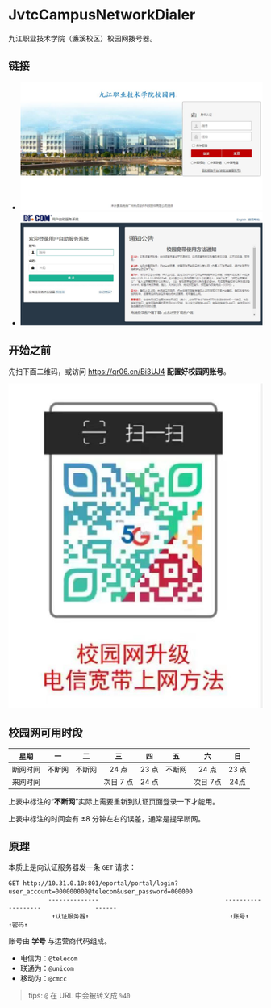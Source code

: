 # JvtcCampusNetworkDialer

九江职业技术学院（濂溪校区）校园网拨号器。

## 链接

- [![九江职业技术学院校园网身份认证](./img/九江职业技术学院校园网身份认证.jpg)](http://10.31.0.10/a79.htm)
- [![Dr.COM用户自助服务系统](./img/Dr.COM用户自助服务系统.jpg)](http://10.31.0.11:8080/Self)

## 开始之前

先扫下面二维码，或访问 <https://qr06.cn/Bi3UJ4> **配置好校园网账号**。

![](./img/扫一扫查看电信宽带上网方法.jpg)

## 校园网可用时段

|  星期  |  一  |  二  |   三    |  四   |  五  |   六   |  日   |
|:----:|:---:|:---:|:------:|:----:|:---:|:-----:|:----:|
| 断网时间 | 不断网 | 不断网 |  24 点  | 23 点 | 不断网 | 24 点  | 23 点 |
| 来网时间 |     |     | 次日 7 点 | 24 点 |     | 次日 7点 | 24点  |

上表中标注的“**不断网**”实际上需要重新到认证页面登录一下才能用。

上表中标注的时间会有 ±8 分钟左右的误差，通常是提早断网。

## 原理

本质上是向认证服务器发一条 `GET` 请求：

```http request
GET http://10.31.0.10:801/eportal/portal/login?user_account=000000000@telecom&user_password=000000
           --------------                                   -------------------               ------
            ↑认证服务器↑                                       ↑账号↑                           ↑密码↑
```

账号由 **学号** 与运营商代码组成。

- 电信为：`@telecom`
- 联通为：`@unicom`
- 移动为：`@cmcc`

> tips: `@` 在 URL 中会被转义成 `%40`